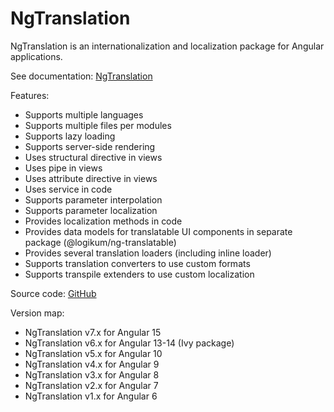 # NgTranslation

NgTranslation is an internationalization and localization  package
for Angular applications.

See documentation: [NgTranslation](https://ngt.logikum.hu/)

Features:

* Supports multiple languages
* Supports multiple files per modules
* Supports lazy loading
* Supports server-side rendering
* Uses structural directive in views
* Uses pipe in views
* Uses attribute directive in views
* Uses service in code
* Supports parameter interpolation
* Supports parameter localization
* Provides localization methods in code
* Provides data models for translatable UI components in separate package
  (@logikum/ng-translatable)
* Provides several translation loaders (including inline loader)
* Supports translation converters to use custom formats
* Supports transpile extenders to use custom localization

Source code: [GitHub](https://github.com/logikum/ng-translation)

Version map:

* NgTranslation v7.x for Angular 15
* NgTranslation v6.x for Angular 13-14 (Ivy package)
* NgTranslation v5.x for Angular 10
* NgTranslation v4.x for Angular 9
* NgTranslation v3.x for Angular 8
* NgTranslation v2.x for Angular 7
* NgTranslation v1.x for Angular 6

